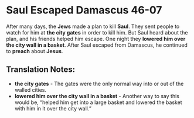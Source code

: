 Saul Escaped Damascus 46-07
=============================


After many days, the **Jews** made a plan to kill **Saul**.  They sent
people to watch for him at **the city gates** in order to kill him. But
Saul heard about the plan, and his friends helped him escape.  One night
they **lowered him over the city wall in a basket**. After Saul escaped
from Damascus, he continued to **preach** about **Jesus**.

Translation Notes:
------------------

-   **the city gates** - The gates were the only normal way into or out
    of the walled cities.
-   **lowered him over the city wall in a basket** - Another way to say
    this would be, “helped him get into a large basket and lowered
    the basket with him in it over the city wall.”

